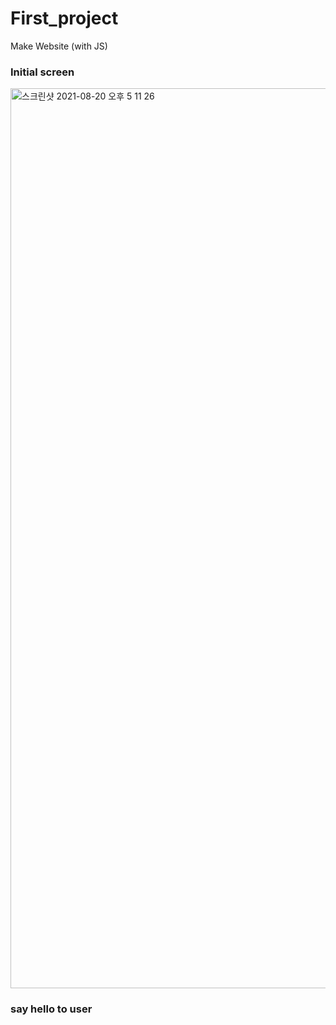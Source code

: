 # First_project
Make Website (with JS)

### Initial screen
<img width="1440" alt="스크린샷 2021-08-20 오후 5 11 26" src="https://user-images.githubusercontent.com/75519420/130202511-83dd908e-3099-44f2-9116-a87c9cf0807d.png">

### say hello to user
